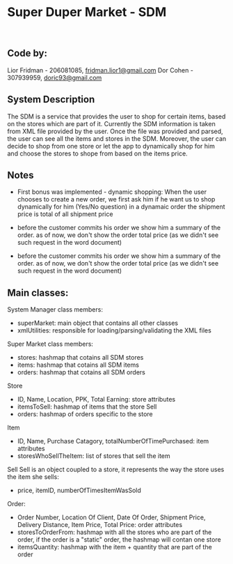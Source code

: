 # Super Duper Market - SDM 
<br>

## Code by:
Lior Fridman - 206081085, fridman.lior1@gmail.com
Dor Cohen - 307939959, doric93@gmail.com



## System Description

   The SDM is a service that provides the user to shop for certain items, based on the stores which are part of it.
   Currently the SDM information is taken from XML file provided by the user.
   Once the file was provided and parsed, the user can see all the items and stores in the SDM.
   Moreover, the user can decide to shop from one store or let the app to dynamically shop for him and choose the stores to shope from based on the items price.

  

## Notes

   - First bonus was implemented - dynamic shopping:
    When the user chooses to create a new order, we first ask him if he want us to shop dynamically for him (Yes/No question)
    in a dynamaic order the shipment price is total of all shipment price 
  
   - before the customer commits his order we show him a summary of the order.
    as of now, we don't show the order total price (as we didn't see such request in the word document)

   - before the customer commits his order we show him a summary of the order.
    as of now, we don't show the order total price (as we didn't see such request in the word document)

  
 
## Main classes:

System Manager
   class members:
   - superMarket: main object that contains all other classes
   - xmlUtilities: responsible for loading/parsing/validating the XML files

Super Market
  class members:
   - stores: hashmap that cotains all SDM stores
   - items: hashmap that cotains all SDM items
   - orders: hashmap that cotains all SDM orders
   
Store
   - ID, Name, Location, PPK, Total Earning: store attributes
   - itemsToSell: hashmap of items that the store Sell
   - orders: hashmap of orders specific to the store
  
Item
   - ID, Name, Purchase Catagory, totalNumberOfTimePurchased: item attributes
   - storesWhoSellTheItem: list of stores that sell the item
  
Sell
   Sell is an object coupled to a store, it represents the way the store uses the item she sells:
   - price, itemID, numberOfTimesItemWasSold
   
Order:
   - Order Number, Location Of Client, Date Of Order, Shipment Price, Delivery Distance, Item Price, Total Price: order attributes
   - storesToOrderFrom: hashmap with all the stores who are part of the order, if the order is a "static" order, the hashmap will contan one store
   - itemsQuantity: hashmap with the item + quantity that are part of the order
  
   
